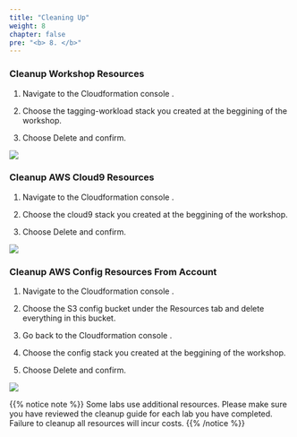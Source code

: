 ```yaml
---
title: "Cleaning Up"
weight: 8
chapter: false
pre: "<b> 8. </b>"
---
```


### Cleanup Workshop Resources

1. Navigate to the Cloudformation console .

1. Choose the tagging-workload stack you created at the beggining of the workshop.

1. Choose Delete and confirm.

![](../images/8/001.png)

### Cleanup AWS Cloud9 Resources

1. Navigate to the Cloudformation console .

1. Choose the cloud9 stack you created at the beggining of the workshop.

1. Choose Delete and confirm.

![](../images/8/002.png)

### Cleanup AWS Config Resources From Account

1. Navigate to the Cloudformation console .

1. Choose the S3 config bucket under the Resources tab and delete everything in this bucket.

1. Go back to the Cloudformation console .

1. Choose the config stack you created at the beggining of the workshop.

1. Choose Delete and confirm.

![](../images/8/003.png)

{{% notice note %}}
Some labs use additional resources. Please make sure you have reviewed the cleanup guide for each lab you have completed. Failure to cleanup all resources will incur costs.
{{% /notice %}}